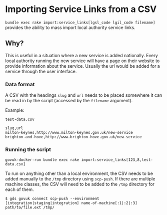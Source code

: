 # Importing Service Links from a CSV

`bundle exec rake import:service_links[lgsl_code lgil_code filename]` provides the ability to mass import local authority service links.

## Why?

This is useful in a situation where a new service is added nationally. Every local authority running the new service will have a page on their website to provide information about the service. Usually the url would be added for a service through the user interface.

### Data format

A CSV with the headings `slug` and `url` needs to be placed somewhere it can be read in by the script (accessed by the `filename` argument).

Example:

`test-data.csv`

```
slug,url
milton-keynes,http://www.milton-keynes.gov.uk/new-service
brighton-and-hove,http://www.brighton-hove.gov.uk/new-service
```

### Running the script

`govuk-docker-run bundle exec rake import:service_links[123,8,test-data.csv]`


To run on anything other than a local environment, the CSV needs to be added manually to the `/tmp` directory using `scp-push`. If there are multiple machine classes, the CSV will need to be added to the `/tmp` directory for each of them.

```
$ gds govuk connect scp-push --environment [integration|staging|integration] name-of-machine[:1|:2|:3] path/to/file.ext /tmp/
```
